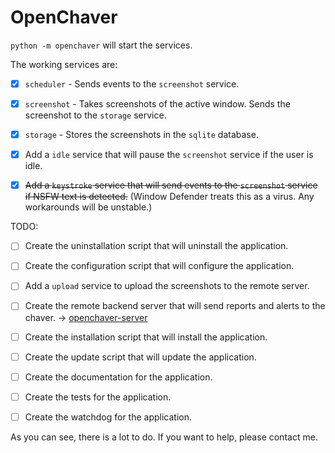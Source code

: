 # OpenChaver
`python -m openchaver` will start the services.



The working services are:
- [x] `scheduler` - Sends events to the `screenshot` service.
- [x] `screenshot` - Takes screenshots of the active window. Sends the screenshot to the `storage` service.
- [x] `storage` - Stores the screenshots in the `sqlite` database.
- [x] Add a `idle` service that will pause the `screenshot` service if the user is idle.
- [x] ~~Add a `keystroke` service that will send events to the `screenshot` service if NSFW text is detected.~~ (Window Defender treats this as a virus. Any workarounds will be unstable.)


TODO:
- [ ] Create the uninstallation script that will uninstall the application.
- [ ] Create the configuration script that will configure the application.
- [ ] Add a `upload` service to upload the screenshots to the remote server.
- [ ] Create the remote backend server that will send reports and alerts to the chaver. -> [openchaver-server](https://github.com/dickermoshe/OpenChaver-Server)
- [ ] Create the installation script that will install the application.
- [ ] Create the update script that will update the application.
- [ ] Create the documentation for the application.
- [ ] Create the tests for the application.
- [ ] Create the watchdog for the application.


As you can see, there is a lot to do. If you want to help, please contact me.




